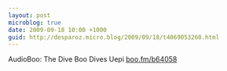 ```yaml
---
layout: post
microblog: true
date: 2009-09-18 10:00 +1000
guid: http://desparoz.micro.blog/2009/09/18/t4069053260.html
---
```

AudioBoo: The Dive Boo Dives Uepi [boo.fm/b64058](http://boo.fm/b64058)
